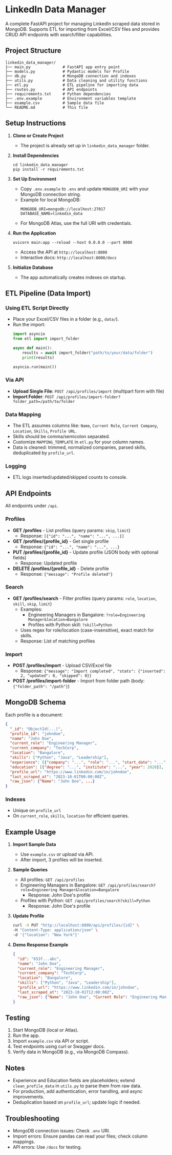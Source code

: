 # LinkedIn Data Manager

A complete FastAPI project for managing LinkedIn scraped data stored in MongoDB. Supports ETL for importing from Excel/CSV files and provides CRUD API endpoints with search/filter capabilities.

## Project Structure
```
linkedin_data_manager/
├── main.py              # FastAPI app entry point
├── models.py            # Pydantic models for Profile
├── db.py                # MongoDB connection and indexes
├── utils.py             # Data cleaning and utility functions
├── etl.py               # ETL pipeline for importing data
├── routes.py            # API endpoints
├── requirements.txt     # Python dependencies
├── .env.example         # Environment variables template
├── example.csv          # Sample data file
└── README.md            # This file
```

## Setup Instructions

1. **Clone or Create Project**
   - The project is already set up in `linkedin_data_manager` folder.

2. **Install Dependencies**
   ```
   cd linkedin_data_manager
   pip install -r requirements.txt
   ```

3. **Set Up Environment**
   - Copy `.env.example` to `.env` and update `MONGODB_URI` with your MongoDB connection string.
   - Example for local MongoDB:
     ```
     MONGODB_URI=mongodb://localhost:27017
     DATABASE_NAME=linkedin_data
     ```
   - For MongoDB Atlas, use the full URI with credentials.

4. **Run the Application**
   ```
   uvicorn main:app --reload --host 0.0.0.0 --port 8000
   ```
   - Access the API at `http://localhost:8000`
   - Interactive docs: `http://localhost:8000/docs`

5. **Initialize Database**
   - The app automatically creates indexes on startup.

## ETL Pipeline (Data Import)

### Using ETL Script Directly
- Place your Excel/CSV files in a folder (e.g., `data/`).
- Run the import:
  ```python
  import asyncio
  from etl import import_folder

  async def main():
      results = await import_folder("path/to/your/data/folder")
      print(results)

  asyncio.run(main())
  ```

### Via API
- **Upload Single File**: `POST /api/profiles/import` (multipart form with file)
- **Import Folder**: `POST /api/profiles/import-folder?folder_path=/path/to/folder`

### Data Mapping
- The ETL assumes columns like: `Name`, `Current Role`, `Current Company`, `Location`, `Skills`, `Profile URL`.
- Skills should be comma/semicolon separated.
- Customize `MAPPING_TEMPLATE` in `etl.py` for your column names.
- Data is cleaned: trimmed, normalized companies, parsed skills, deduplicated by `profile_url`.

### Logging
- ETL logs inserted/updated/skipped counts to console.

## API Endpoints

All endpoints under `/api`.

### Profiles
- **GET /profiles** - List profiles (query params: `skip`, `limit`)
  - Response: `[{"id": "...", "name": "...", ...}]`
- **GET /profiles/{profile_id}** - Get single profile
  - Response: `{"id": "...", "name": "...", ...}`
- **PUT /profiles/{profile_id}** - Update profile (JSON body with optional fields)
  - Response: Updated profile
- **DELETE /profiles/{profile_id}** - Delete profile
  - Response: `{"message": "Profile deleted"}`

### Search
- **GET /profiles/search** - Filter profiles (query params: `role`, `location`, `skill`, `skip`, `limit`)
  - Examples:
    - Engineering Managers in Bangalore: `?role=Engineering Manager&location=Bangalore`
    - Profiles with Python skill: `?skill=Python`
  - Uses regex for role/location (case-insensitive), exact match for skills.
  - Response: List of matching profiles

### Import
- **POST /profiles/import** - Upload CSV/Excel file
  - Response: `{"message": "Import completed", "stats": {"inserted": 2, "updated": 0, "skipped": 0}}`
- **POST /profiles/import-folder** - Import from folder path (body: `{"folder_path": "/path"}`)

## MongoDB Schema

Each profile is a document:
```json
{
  "_id": "ObjectId(...)",
  "profile_id": "johndoe",
  "name": "John Doe",
  "current_role": "Engineering Manager",
  "current_company": "TechCorp",
  "location": "Bangalore",
  "skills": ["Python", "Java", "Leadership"],
  "experience": [{"company": "...", "role": "...", "start_date": "...", "end_date": "..."}],
  "education": [{"degree": "...", "institute": "...", "year": 2020}],
  "profile_url": "https://www.linkedin.com/in/johndoe",
  "last_scraped_at": "2023-10-01T00:00:00Z",
  "raw_json": {"Name": "John Doe", ...}
}
```

### Indexes
- Unique on `profile_url`
- On `current_role`, `skills`, `location` for efficient queries.

## Example Usage

1. **Import Sample Data**
   - Use `example.csv` or upload via API.
   - After import, 3 profiles will be inserted.

2. **Sample Queries**
   - All profiles: `GET /api/profiles`
   - Engineering Managers in Bangalore: `GET /api/profiles/search?role=Engineering Manager&location=Bangalore`
     - Response: John Doe's profile
   - Profiles with Python: `GET /api/profiles/search?skill=Python`
     - Response: John Doe's profile

3. **Update Profile**
   ```bash
   curl -X PUT "http://localhost:8000/api/profiles/{id}" \
   -H "Content-Type: application/json" \
   -d '{"location": "New York"}'
   ```

4. **Demo Response Example**
   ```json
   {
     "id": "653f...abc",
     "name": "John Doe",
     "current_role": "Engineering Manager",
     "current_company": "TechCorp",
     "location": "Bangalore",
     "skills": ["Python", "Java", "Leadership"],
     "profile_url": "https://www.linkedin.com/in/johndoe",
     "last_scraped_at": "2023-10-01T12:00:00Z",
     "raw_json": {"Name": "John Doe", "Current Role": "Engineering Manager", ...}
   }
   ```

## Testing

1. Start MongoDB (local or Atlas).
2. Run the app.
3. Import `example.csv` via API or script.
4. Test endpoints using curl or Swagger docs.
5. Verify data in MongoDB (e.g., via MongoDB Compass).

## Notes
- Experience and Education fields are placeholders; extend `clean_profile_data` in `utils.py` to parse them from raw data.
- For production, add authentication, error handling, and async improvements.
- Deduplication based on `profile_url`; update logic if needed.

## Troubleshooting
- MongoDB connection issues: Check `.env` URI.
- Import errors: Ensure pandas can read your files; check column mappings.
- API errors: Use `/docs` for testing.
